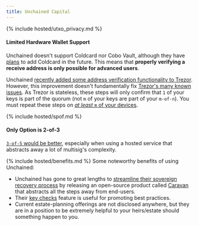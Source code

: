 ```yaml
---
title: Unchained Capital
---
```



{% include hosted/utxo_privacy.md %}

#### Limited Hardware Wallet Support
Unchained doesn't support Coldcard nor Cobo Vault, although they have [plans](https://unchained-capital.com/blog/gearing-up-the-caravan/) to add Coldcard in the future.
This means that **properly verifying a receive address is only possible for advanced users**.

Unchained [recently added some address verification functionality to Trezor](https://unchained-capital.com/blog/trezor-and-unchained-make-multisignature-safer/).
However, this improvement doesn't fundamentally fix [Trezor's many known issues](/known-issues/hardware/trezor).
As Trezor is stateless, these steps will only confirm that `1` of your keys is part of the quorum (not `m` of your keys are part of your `m-of-n`).
You must repeat these steps on [*at least* `m` of your devices](/known-issues/verify-receive-address).

{% include hosted/spof.md %}

#### Only Option is 2-of-3
 [`3-of-5` would be better](/quorum-advanced), especially when using a hosted service that abstracts away a lot of multisig's complexity.

{% include hosted/benefits.md %}
Some noteworthy benefits of using Unchained:
* Unchained has gone to great lengths to [streamline their sovereign recovery process](https://unchained-capital.com/blog/external-spend-workflow/) by releasing an open-source product called [Caravan](https://unchained-capital.github.io/caravan/) that abstracts all the steps away from end-users.
* Their [key checks](https://twitter.com/unchainedcap/status/1217882977717440515) feature is useful for promoting best practices.
* Current estate-planning offerings are not disclosed anywhere, but they are in a position to be extremely helpful to your heirs/estate should something happen to you.
